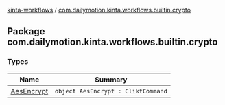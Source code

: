 [kinta-workflows](../index.md) / [com.dailymotion.kinta.workflows.builtin.crypto](./index.md)

## Package com.dailymotion.kinta.workflows.builtin.crypto

### Types

| Name | Summary |
|---|---|
| [AesEncrypt](-aes-encrypt/index.md) | `object AesEncrypt : CliktCommand` |
